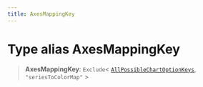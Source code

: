 ```yaml
---
title: AxesMappingKey
---
```


# Type alias AxesMappingKey

> **AxesMappingKey**: `Exclude`\< [`AllPossibleChartOptionKeys`](type-alias.AllPossibleChartOptionKeys.md), `"seriesToColorMap"` \>
